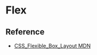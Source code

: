 # Flex

## Reference
- [CSS_Flexible_Box_Layout MDN](https://developer.mozilla.org/zh-TW/docs/Web/CSS/CSS_Flexible_Box_Layout)
